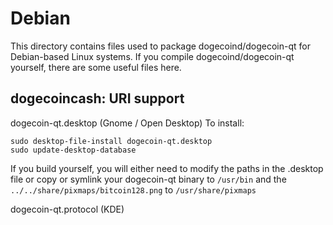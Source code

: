 
Debian
====================
This directory contains files used to package dogecoind/dogecoin-qt
for Debian-based Linux systems. If you compile dogecoind/dogecoin-qt yourself, there are some useful files here.

## dogecoincash: URI support ##


dogecoin-qt.desktop  (Gnome / Open Desktop)
To install:

	sudo desktop-file-install dogecoin-qt.desktop
	sudo update-desktop-database

If you build yourself, you will either need to modify the paths in
the .desktop file or copy or symlink your dogecoin-qt binary to `/usr/bin`
and the `../../share/pixmaps/bitcoin128.png` to `/usr/share/pixmaps`

dogecoin-qt.protocol (KDE)

